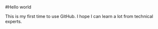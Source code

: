 #Hello world

This is my first time to use GitHub. I hope I can learn a lot from technical experts.
